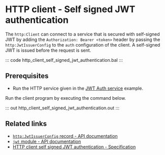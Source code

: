 # HTTP client - Self signed JWT authentication

The `http:Client` can connect to a service that is secured with self-signed JWT by adding the `Authorization: Bearer <token>` header by passing the `http:JwtIssuerConfig` to the `auth` configuration of the client. A self-signed JWT is issued before the request is sent.

::: code http_client_self_signed_jwt_authentication.bal :::

## Prerequisites
- Run the HTTP service given in the [JWT Auth service](/learn/by-example/http-service-jwt-authentication/) example.

Run the client program by executing the command below.

::: out http_client_self_signed_jwt_authentication.out :::

## Related links
- [`http:JwtIssuerConfig` record - API documentation](https://lib.ballerina.io/ballerina/http/latest/records/JwtIssuerConfig)
- [`jwt` module - API documentation](https://lib.ballerina.io/ballerina/jwt/latest/)
- [HTTP client self signed JWT authentication - Specification](/spec/http/#9127-client---self-signed-jwt)

